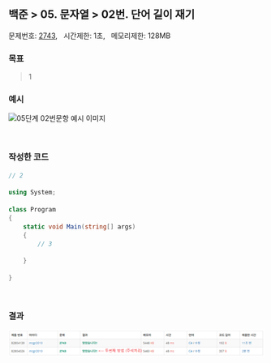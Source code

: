 
## 백준 > 05. 문자열 > 02번. 단어 길이 재기    
문제번호: [2743](https://www.acmicpc.net/problem/2743), &nbsp; 시간제한: 1초, &nbsp; 메모리제한: 128MB

### 목표     
> 1    

### 예시
![05단계 02번문항 예시 이미지](00/Example_Image_02.png)

<br>

### 작성한 코드   

```cs
// 2

using System;

class Program
{
    static void Main(string[] args)
    {        
        // 3

    }
    
}
```

<br>

### 결과    

![05단계 02번문항 제출결과](00/result_02.png)